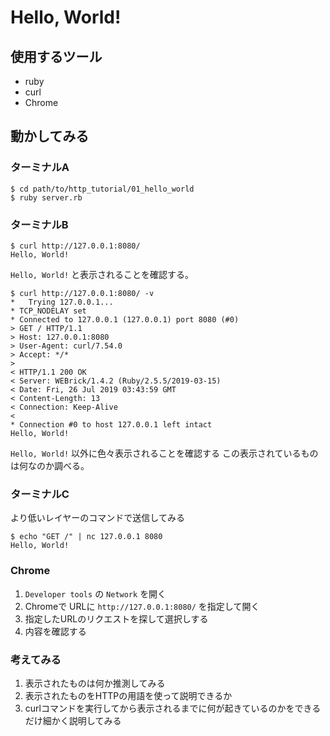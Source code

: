 # Hello, World!

## 使用するツール

- ruby
- curl
- Chrome

## 動かしてみる

### ターミナルA

```
$ cd path/to/http_tutorial/01_hello_world
$ ruby server.rb
```

### ターミナルB

```
$ curl http://127.0.0.1:8080/
Hello, World!
```

`Hello, World!` と表示されることを確認する。


```
$ curl http://127.0.0.1:8080/ -v
*   Trying 127.0.0.1...
* TCP_NODELAY set
* Connected to 127.0.0.1 (127.0.0.1) port 8080 (#0)
> GET / HTTP/1.1
> Host: 127.0.0.1:8080
> User-Agent: curl/7.54.0
> Accept: */*
> 
< HTTP/1.1 200 OK 
< Server: WEBrick/1.4.2 (Ruby/2.5.5/2019-03-15)
< Date: Fri, 26 Jul 2019 03:43:59 GMT
< Content-Length: 13
< Connection: Keep-Alive
< 
* Connection #0 to host 127.0.0.1 left intact
Hello, World!
```

`Hello, World!` 以外に色々表示されることを確認する
この表示されているものは何なのか調べる。

### ターミナルC

より低いレイヤーのコマンドで送信してみる

```
$ echo "GET /" | nc 127.0.0.1 8080
Hello, World!
```


### Chrome

1. `Developer tools` の `Network` を開く
1. Chromeで URLに `http://127.0.0.1:8080/` を指定して開く
1. 指定したURLのリクエストを探して選択しする
1. 内容を確認する


### 考えてみる

1. 表示されたものは何か推測してみる
1. 表示されたものをHTTPの用語を使って説明できるか
1. curlコマンドを実行してから表示されるまでに何が起きているのかをできるだけ細かく説明してみる
